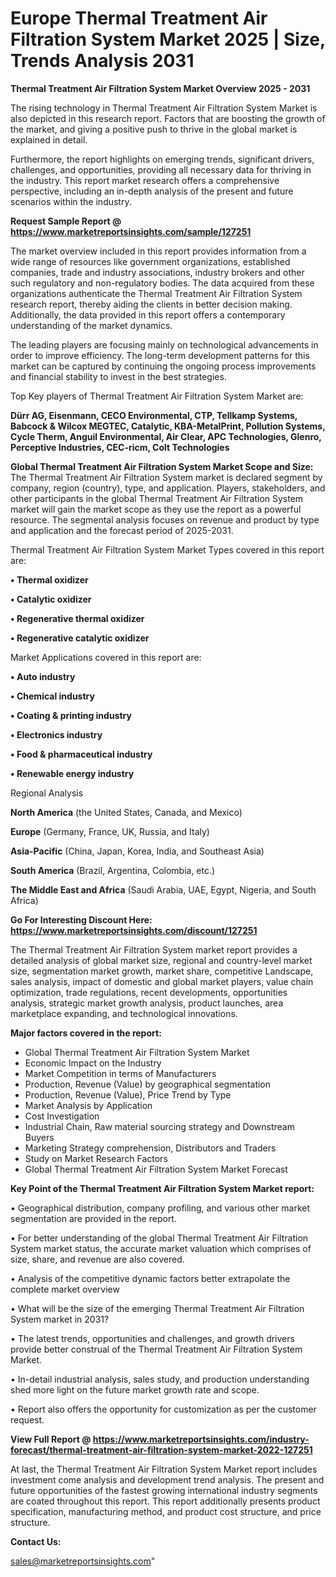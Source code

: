  # Europe Thermal Treatment Air Filtration System Market 2025 | Size, Trends Analysis 2031

<Strong> Thermal Treatment Air Filtration System Market Overview 2025 - 2031</strong>

The rising technology in Thermal Treatment Air Filtration System Market is also depicted in this research report. Factors that are boosting the growth of the market, and giving a positive push to thrive in the global market is explained in detail.

Furthermore, the report highlights on emerging trends, significant drivers, challenges, and opportunities, providing all necessary data for thriving in the industry. This report market research offers a comprehensive perspective, including an in-depth analysis of the present and future scenarios within the industry.

<strong>Request Sample Report @ <a href=https://www.marketreportsinsights.com/sample/127251>https://www.marketreportsinsights.com/sample/127251</a></strong>

The market overview included in this report provides information from a wide range of resources like government organizations, established companies, trade and industry associations, industry brokers and other such regulatory and non-regulatory bodies. The data acquired from these organizations authenticate the Thermal Treatment Air Filtration System research report, thereby aiding the clients in better decision making. Additionally, the data provided in this report offers a contemporary understanding of the market dynamics.

The leading players are focusing mainly on technological advancements in order to improve efficiency. The long-term development patterns for this market can be captured by continuing the ongoing process improvements and financial stability to invest in the best strategies.

Top Key players of Thermal Treatment Air Filtration System Market are:

<strong>Dürr AG, Eisenmann, CECO Environmental, CTP, Tellkamp Systems, Babcock & Wilcox MEGTEC, Catalytic, KBA-MetalPrint, Pollution Systems, Cycle Therm, Anguil Environmental, Air Clear, APC Technologies, Glenro, Perceptive Industries, CEC-ricm, Colt Technologies</strong>

<strong><b>Global Thermal Treatment Air Filtration System Market Scope and Size:</b></strong>
The Thermal Treatment Air Filtration System market is declared segment by company, region (country), type, and application. Players, stakeholders, and other participants in the global Thermal Treatment Air Filtration System market will gain the market scope as they use the report as a powerful resource. The segmental analysis focuses on revenue and product by type and application and the forecast period of 2025-2031.

Thermal Treatment Air Filtration System Market Types covered in this report are:

<strong>• Thermal oxidizer

• Catalytic oxidizer

• Regenerative thermal oxidizer

• Regenerative catalytic oxidizer</strong>

Market Applications covered in this report are:

<strong>• Auto industry

• Chemical industry

• Coating & printing industry

• Electronics industry

• Food & pharmaceutical industry

• Renewable energy industry</strong> 

Regional Analysis

<strong>North America</strong> (the United States, Canada, and Mexico)

<strong>Europe</strong> (Germany, France, UK, Russia, and Italy)

<strong>Asia-Pacific</strong> (China, Japan, Korea, India, and Southeast Asia)

<strong>South America</strong> (Brazil, Argentina, Colombia, etc.)

<strong>The Middle East and Africa</strong> (Saudi Arabia, UAE, Egypt, Nigeria, and South Africa)

<strong>Go For Interesting Discount Here: <a href=https://www.marketreportsinsights.com/discount/127251>https://www.marketreportsinsights.com/discount/127251</a></strong>

The Thermal Treatment Air Filtration System market report provides a detailed analysis of global market size, regional and country-level market size, segmentation market growth, market share, competitive Landscape, sales analysis, impact of domestic and global market players, value chain optimization, trade regulations, recent developments, opportunities analysis, strategic market growth analysis, product launches, area marketplace expanding, and technological innovations.

<strong><b>Major factors covered in the report:</b></strong>
<ul>
  <li>Global Thermal Treatment Air Filtration System Market </li>
  <li>Economic Impact on the Industry</li>
  <li>Market Competition in terms of Manufacturers</li>
  <li>Production, Revenue (Value) by geographical segmentation</li>
  <li>Production, Revenue (Value), Price Trend by Type</li>
  <li>Market Analysis by Application</li>
  <li>Cost Investigation</li>
  <li>Industrial Chain, Raw material sourcing strategy and Downstream Buyers</li>
  <li>Marketing Strategy comprehension, Distributors and Traders</li>
  <li>Study on Market Research Factors</li>
  <li>Global Thermal Treatment Air Filtration System Market Forecast</li>
</ul>

<strong><b>Key Point of the Thermal Treatment Air Filtration System Market report:</b></strong>

• Geographical distribution, company profiling, and various other market segmentation are provided in the report.

• For better understanding of the global Thermal Treatment Air Filtration System market status, the accurate market valuation which comprises of size, share, and revenue are also covered.

• Analysis of the competitive dynamic factors better extrapolate the complete market overview

• What will be the size of the emerging Thermal Treatment Air Filtration System market in 2031?

• The latest trends, opportunities and challenges, and growth drivers provide better construal of the Thermal Treatment Air Filtration System Market.

• In-detail industrial analysis, sales study, and production understanding shed more light on the future market growth rate and scope.

• Report also offers the opportunity for customization as per the customer request.

<strong><b>View Full Report @ <a href=https://www.marketreportsinsights.com/industry-forecast/thermal-treatment-air-filtration-system-market-2022-127251>https://www.marketreportsinsights.com/industry-forecast/thermal-treatment-air-filtration-system-market-2022-127251</a></b></strong>


At last, the Thermal Treatment Air Filtration System Market report includes investment come analysis and development trend analysis. The present and future opportunities of the fastest growing international industry segments are coated throughout this report. This report additionally presents product specification, manufacturing method, and product cost structure, and price structure.

<strong>Contact Us:</strong>

sales@marketreportsinsights.com"
